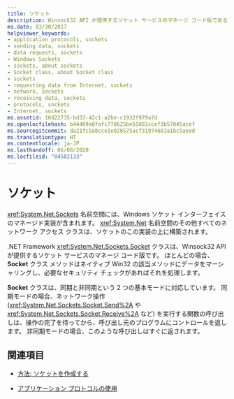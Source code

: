 ```yaml
---
title: ソケット
description: Winsock32 API が提供するソケット サービスのマネージ コード版である .NET Framework Socket クラスについて説明します。
ms.date: 03/30/2017
helpviewer_keywords:
- application protocols, sockets
- sending data, sockets
- data requests, sockets
- Windows Sockets
- sockets, about sockets
- Socket class, about Socket class
- sockets
- requesting data from Internet, sockets
- network, sockets
- receiving data, sockets
- protocols, sockets
- Internet, sockets
ms.assetid: 10d22735-bd37-42c1-a2be-c1932f979a7d
ms.openlocfilehash: b44409a0fafc770625be55881ccef3b57045acef
ms.sourcegitcommit: da21fc5a8cce1e028575acf31974681a1bc5aeed
ms.translationtype: HT
ms.contentlocale: ja-JP
ms.lasthandoff: 06/08/2020
ms.locfileid: "84502133"
---
```

# <a name="sockets"></a>ソケット
<xref:System.Net.Sockets> 名前空間には、Windows ソケット インターフェイスのマネージド実装が含まれます。 <xref:System.Net> 名前空間のその他すべてのネットワーク アクセス クラスは、ソケットのこの実装の上に構築されます。  
  
 .NET Framework <xref:System.Net.Sockets.Socket> クラスは、Winsock32 API が提供するソケット サービスのマネージ コード版です。 ほとんどの場合、**Socket** クラス メソッドはネイティブ Win32 の該当メソッドにデータをマーシャリングし、必要なセキュリティ チェックがあればそれを処理します。  
  
 **Socket** クラスは、同期と非同期という 2 つの基本モードに対応しています。 同期モードの場合、ネットワーク操作 (<xref:System.Net.Sockets.Socket.Send%2A> や <xref:System.Net.Sockets.Socket.Receive%2A> など) を実行する関数の呼び出しは、操作の完了を待ってから、呼び出し元のプログラムにコントロールを返します。 非同期モードの場合、このような呼び出しはすぐに返されます。  
  
## <a name="see-also"></a>関連項目

- [方法: ソケットを作成する](how-to-create-a-socket.md)

- [アプリケーション プロトコルの使用](using-application-protocols.md)
